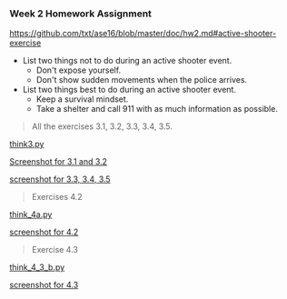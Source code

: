 ### Week 2 Homework Assignment

https://github.com/txt/ase16/blob/master/doc/hw2.md#active-shooter-exercise

* List two things not to do during an active shooter event.
    * Don't expose yourself.
    * Don't show sudden movements when the police arrives.
* List two things best to do during an active shooter event.
    * Keep a survival mindset.
    * Take a shelter and call 911 with as much information as possible.

> All the exercises 3.1, 3.2, 3.3, 3.4, 3.5.

[think3.py]()


[Screenshot for 3.1 and 3.2]()

[screenshot for 3.3, 3.4, 3.5]()

> Exercises 4.2

[think_4a.py]()

[screenshot for 4.2]()

> Exercise 4.3

[think_4_3_b.py]()

[screenshot for 4.3]()
